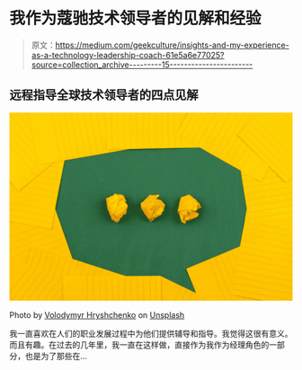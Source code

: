 # 我作为蔻驰技术领导者的见解和经验

> 原文：<https://medium.com/geekculture/insights-and-my-experience-as-a-technology-leadership-coach-61e5a6e77025?source=collection_archive---------15----------------------->

## 远程指导全球技术领导者的四点见解

![](img/f674ca60ed5b32fd5599ad12ab8fe5e8.png)

Photo by [Volodymyr Hryshchenko](https://unsplash.com/@lunarts?utm_source=medium&utm_medium=referral) on [Unsplash](https://unsplash.com?utm_source=medium&utm_medium=referral)

我一直喜欢在人们的职业发展过程中为他们提供辅导和指导。我觉得这很有意义。而且有趣。在过去的几年里，我一直在这样做，直接作为我作为经理角色的一部分，也是为了那些在…
